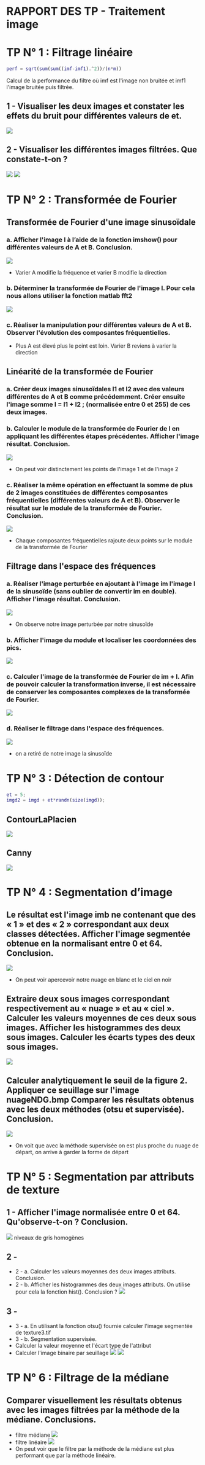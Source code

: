# RAPPORT DES TP - Traitement image
# TP N° 1 : Filtrage linéaire

```matlab
perf = sqrt(sum(sum((imf-imf1).^2))/(n*m))
```
Calcul de la performance du filtre où imf est l'image non bruitée et imf1 l'image bruitée puis filtrée.
## 1 - Visualiser les deux images et constater les effets du bruit pour différentes valeurs de et.
![](https://i.imgur.com/xooJY4O.png)
## 2 - Visualiser les différentes images filtrées. Que constate-t-on ?
![](https://i.imgur.com/dS0KoyL.png)
![](https://i.imgur.com/jS7d914.png)


# TP N° 2 : Transformée de Fourier
## Transformée de Fourier d'une image sinusoïdale
### a. Afficher l'image I à l’aide de la fonction imshow() pour différentes valeurs de A et B. Conclusion.
![](https://i.imgur.com/Wu7pnbd.png)
- Varier A modifie la fréquence et varier B modifie la direction
### b. Déterminer la transformée de Fourier de l'image I. Pour cela nous allons utiliser la fonction matlab fft2 
![](https://i.imgur.com/bJxuUP9.png)
### c. Réaliser la manipulation pour différentes valeurs de A et B. Observer l'évolution des composantes fréquentielles.
- Plus A est élevé plus le point est loin. Varier B reviens à varier la direction

## Linéarité de la transformée de Fourier
### a. Créer deux images sinusoïdales I1 et I2 avec des valeurs différentes de A et B comme précédemment. Créer ensuite l'image somme I = I1 + I2 ; (normalisée entre 0 et 255) de ces deux images.
### b. Calculer le module de la transformée de Fourier de I en appliquant les différentes étapes précédentes. Afficher l'image résultat. Conclusion.
![](https://i.imgur.com/NalRKxE.png)
- On peut voir distinctement les points de l'image 1 et de l'image 2
### c. Réaliser la même opération en effectuant la somme de plus de 2 images constituées de différentes composantes fréquentielles (différentes valeurs de A et B). Observer le résultat sur le module de la transformée de Fourier. Conclusion.
![](https://i.imgur.com/1c29OBL.png)
- Chaque composantes fréquentielles rajoute deux points sur le module de la transformée de Fourier

## Filtrage dans l'espace des fréquences
### a. Réaliser l'image perturbée en ajoutant à l'image im l'image I de la sinusoïde (sans oublier de convertir im en double). Afficher l'image résultat. Conclusion.
![](https://i.imgur.com/nfGPquk.png)
- On observe notre image perturbée par notre sinusoïde

### b. Afficher l'image du module et localiser les coordonnées des pics.
![](https://i.imgur.com/LLkFXSB.png)

### c. Calculer l'image de la transformée de Fourier de im + I. Afin de pouvoir calculer la transformation inverse, il est nécessaire de conserver les composantes complexes de la transformée de Fourier.
![](https://i.imgur.com/BF0uJji.png)

### d. Réaliser le filtrage dans l'espace des fréquences.
![](https://i.imgur.com/0U7uR0M.png)
- on a retiré de notre image la sinusoïde

# TP N° 3 : Détection de contour

```matlab
et = 5;
imgd2 = imgd + et*randn(size(imgd));
```
## ContourLaPlacien
![](https://i.imgur.com/Ywy99pL.png)

## Canny
![](https://i.imgur.com/2Tf2btm.png)

# TP N° 4 : Segmentation d’image

## Le résultat est l'image imb ne contenant que des « 1 » et des « 2 » correspondant aux deux classes détectées. Afficher l'image segmentée obtenue en la normalisant entre 0 et 64. Conclusion.
![](https://i.imgur.com/yFqFm6f.png)
- On peut voir apercevoir notre nuage en blanc et le ciel en noir
## Extraire deux sous images correspondant respectivement au « nuage » et au « ciel ». Calculer les valeurs moyennes de ces deux sous images. Afficher les histogrammes des deux sous images. Calculer les écarts types des deux sous images.
![](https://i.imgur.com/TbNqTqF.png)

## Calculer analytiquement le seuil de la figure 2. Appliquer ce seuillage sur l'image nuageNDG.bmp Comparer les résultats obtenus avec les deux méthodes (otsu et supervisée). Conclusion.
![](https://i.imgur.com/TIXNCNN.png)
- On voit que avec la méthode supervisée on est plus proche du nuage de départ, on arrive à garder la forme de départ

# TP N° 5 : Segmentation par attributs de texture


## 1 - Afficher l'image normalisée entre 0 et 64. Qu'observe-t-on ? Conclusion.
![](https://i.imgur.com/yLLlFsL.png)
niveaux de gris homogènes
## 2 - 
  * 2 - a. Calculer les valeurs moyennes des deux images attributs. Conclusion.
  * 2 - b. Afficher les histogrammes des deux images attributs. On utilise pour cela la fonction hist(). Conclusion ?
  ![](https://i.imgur.com/462Mn84.png)
## 3 -
  * 3 - a. En utilisant la fonction otsu() fournie calculer l'image segmentée de texture3.tif
  * 3 - b. Segmentation supervisée. 
  * Calculer la valeur moyenne et l'écart type de l'attribut
  * Calculer l'image binaire par seuillage
  ![](https://i.imgur.com/XgfHAwy.png)
  ![](https://i.imgur.com/UyDaSSw.png)
# TP N° 6 : Filtrage de la médiane
## Comparer visuellement les résultats obtenus avec les images filtrées par la méthode de la médiane. Conclusions.
- filtre médiane
![](https://i.imgur.com/KttL0ep.png)
- filtre linéaire
![](https://i.imgur.com/wvhf0df.png)
- On peut voir que le filtre par la méthode de la médiane est plus performant que par la méthode linéaire.

